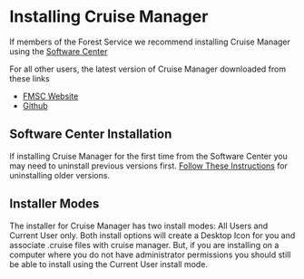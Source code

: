 # Installing Cruise Manager

If members of the Forest Service we recommend installing Cruise Manager using the [Software Center](#software-center-installation)

For all other users, the latest version of Cruise Manager downloaded from these links
 - [FMSC Website](https://www.fs.fed.us/forestmanagement/products/measurement/cruising/cruisemanager/index.php)
 - [Github](https://github.com/FMSC-Measurements/CruiseManager/releases/latest)

## Software Center Installation
If installing Cruise Manager for the first time from the Software Center you may need to uninstall previous versions first. [Follow These Instructions](Install_Remove_Old_Versions.md) for uninstalling older versions. 

## Installer Modes
The installer for Cruise Manager has two install modes: All Users and Current User only. Both install options will create a Desktop Icon for you and associate .cruise files with cruise manager. But, if you are installing on a computer where you do not have administrator permissions you should still be able to install using the Current User install mode. 